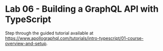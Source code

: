 # Lab 06 - Building a GraphQL API with TypeScript

Step through the guided tutorial available at https://www.apollographql.com/tutorials/intro-typescript/01-course-overview-and-setup.
